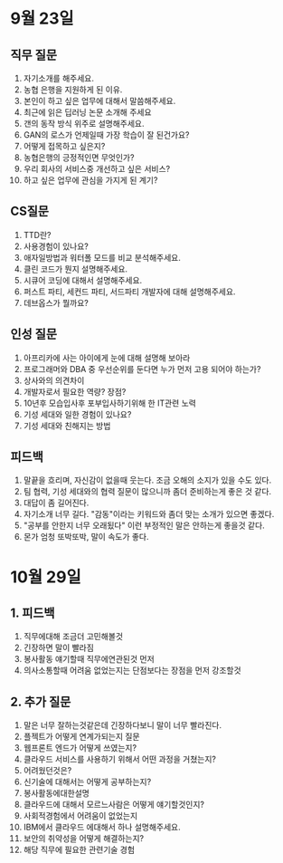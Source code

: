 # 9월 23일

## 직무 질문
1. 자기소개를 해주세요. 
2. 농협 은행을 지원하게 된 이유. 
3. 본인이 하고 싶은 업무에 대해서 말씀해주세요. 
4. 최근에 읽은 딥러닝 논문 소개해 주세요
5. 갠의 동작 방식 위주로 설명해주세요. 
6. GAN의 로스가 언제일때 가장 학습이 잘 된건가요?
7. 어떻게 접목하고 싶은지?
8. 농협은행의 긍정적인면 무엇인가? 
9. 우리 회사의 서비스중 개선하고 싶은 서비스?
10. 하고 싶은 업무에 관심을 가지게 된 계기?

## CS질문
1. TTD란?
2. 사용경험이 있나요?
3. 애자일방법과 워터폴 모드를 비교 분석해주세요.
4. 클린 코드가 뭔지 설명해주세요. 
5. 시큐어 코딩에 대해서 설명해주세요. 
6. 퍼스트 파티, 세컨드 파티, 서드파티 개발자에 대해 설명해주세요.
7. 데브옵스가 뭘까요? 

## 인성 질문
1. 아프리카에 사는 아이에게 눈에 대해 설명해 보아라
2. 프로그래머와 DBA 중 우선순위를 둔다면 누가 먼저 고용 되어야 하는가?
3. 상사와의 의견차이 
4. 개발자로서 필요한 역량? 장점? 
5. 10년후 모습입사후 포부입사하기위해 한 IT관련 노력
6. 기성 세대와 일한 경험이 있나요?
7. 기성 세대와 친해지는 방법

## 피드백
1. 말끝을 흐리며, 자신감이 없을때 웃는다. 조금 오해의 소지가 있을 수도 있다.
2. 팀 협력, 기성 세대와의 협력 질문이 많으니까 좀더 준비하는게 좋은 것 같다. 
3. 대답이 좀 길어진다. 
4. 자기소개 너무 길다. "감동"이라는 키워드와 좀더 맞는 소개가 있으면 좋겠다. 
5. "공부를 안한지 너무 오래됬다" 이런 부정적인 말은 안하는게 좋을것 같다. 
6. 몬가 엄청 또박또박, 말이 속도가 좋다.

# 10월 29일
## 1. 피드백
1. 직무에대해 조금더 고민해볼것
2. 긴장하면 말이 빨라짐
3. 봉사활동 얘기할때 직무에연관된것 먼저
4. 의사소통할때 어려움 없었는지는 단점보다는 장점을 먼저 강조할것
## 2. 추가 질문
1. 말은 너무 잘하는것같은데 긴장하다보니 말이 너무 빨라진다.
2. 플젝트가 어떻게 연계가되는지 질문
3. 웹프론트 엔드가 어떻게 쓰였는지?
4. 클라우드 서비스를 사용하기 위해서 어떤 과정을 거쳤는지? 
5. 어려웠던것은?
6. 신기술에 대해서는 어떻게 공부하는지?
7. 봉사활동에대한설명
8. 클라우드에 대해서 모르느사람은 어떻게 얘기할것인지?
9. 사회적경험에서 어려움이 없었는지 
10. IBM에서 클라우드 에대해서 하나 설명해주세요.
11. 보안의 취약성을 어떻게 해결하는지? 
12. 해당 직무에 필요한 관련기술 경험